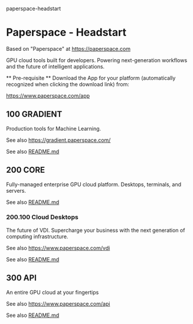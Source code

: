 paperspace-headstart
# Paperspace - Headstart

Based on "Paperspace" at https://paperspace.com

GPU cloud tools built for developers. Powering next-generation workflows and the future of intelligent applications.

** Pre-requisite **
Download the App for your platform (automatically recognized when clicking the download link) from:

https://www.paperspace.com/app

## 100 GRADIENT
Production tools for Machine Learning.

See also https://gradient.paperspace.com/

See also [README.md](./100/README.md)

## 200 CORE
Fully-managed enterprise GPU cloud platform. Desktops, terminals, and servers.

See also [README.md](./200/README.md)

### 200.100 Cloud Desktops
The future of VDI. Supercharge your business with the next generation of computing infrastructure.

See also https://www.paperspace.com/vdi

See also [README.md](./200/100/README.md)

## 300 API
An entire GPU cloud at your fingertips

See also https://www.paperspace.com/api

See also [README.md](./300/README.md)
